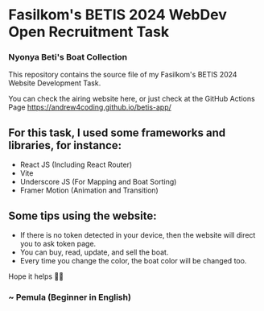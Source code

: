 # Fasilkom's BETIS 2024 WebDev Open Recruitment Task 
### Nyonya Beti's Boat Collection
This repository contains the source file of my Fasilkom's BETIS 2024 Website Development Task. 

You can check the airing website here, or just check at the GitHub Actions Page
https://andrew4coding.github.io/betis-app/

## For this task, I used some frameworks and libraries, for instance:
- React JS (Including React Router)
- Vite
- Underscore JS (For Mapping and Boat Sorting)
- Framer Motion (Animation and Transition)

## Some tips using the website:
- If there is no token detected in your device, then the website will direct you to ask token page.
- You can buy, read, update, and sell the boat.
- Every time you change the color, the boat color will be changed too.

Hope it helps  🙇🙇

###  ~ Pemula (Beginner in English)
